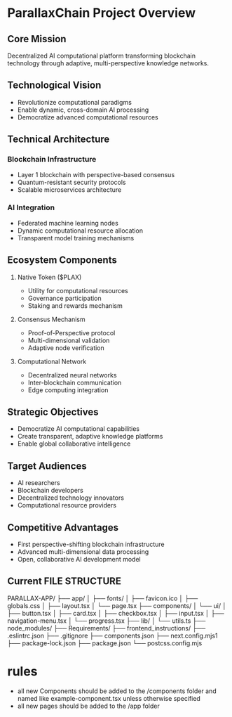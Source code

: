 # ParallaxChain Project Overview

## Core Mission
Decentralized AI computational platform transforming blockchain technology through adaptive, multi-perspective knowledge networks.

## Technological Vision
- Revolutionize computational paradigms
- Enable dynamic, cross-domain AI processing
- Democratize advanced computational resources

## Technical Architecture
### Blockchain Infrastructure
- Layer 1 blockchain with perspective-based consensus
- Quantum-resistant security protocols
- Scalable microservices architecture

### AI Integration
- Federated machine learning nodes
- Dynamic computational resource allocation
- Transparent model training mechanisms

## Ecosystem Components
1. Native Token ($PLAX)
   - Utility for computational resources
   - Governance participation
   - Staking and rewards mechanism

2. Consensus Mechanism
   - Proof-of-Perspective protocol
   - Multi-dimensional validation
   - Adaptive node verification

3. Computational Network
   - Decentralized neural networks
   - Inter-blockchain communication
   - Edge computing integration

## Strategic Objectives
- Democratize AI computational capabilities
- Create transparent, adaptive knowledge platforms
- Enable global collaborative intelligence

## Target Audiences
- AI researchers
- Blockchain developers
- Decentralized technology innovators
- Computational resource providers

## Competitive Advantages
- First perspective-shifting blockchain infrastructure
- Advanced multi-dimensional data processing
- Open, collaborative AI development model

## Current FILE STRUCTURE
PARALLAX-APP/
├── app/
│   ├── fonts/
│   ├── favicon.ico
│   ├── globals.css
│   ├── layout.tsx
│   └── page.tsx
├── components/
│   └── ui/
│       ├── button.tsx
│       ├── card.tsx
│       ├── checkbox.tsx
│       ├── input.tsx
│       ├── navigation-menu.tsx
│       └── progress.tsx
├── lib/
│   └── utils.ts
├── node_modules/
├── Requirements/
├── frontend_instructions/
├── .eslintrc.json
├── .gitignore
├── components.json
├── next.config.mjs1
├── package-lock.json
├── package.json
└── postcss.config.mjs

# rules
- all new Components should be added to the /components folder and named like example-component.tsx unless otherwise specified
- all new pages should be added to the /app folder




